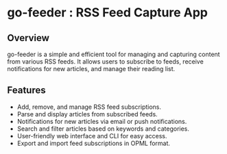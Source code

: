 # go-feeder : RSS Feed Capture App

## Overview
go-feeder is a simple and efficient tool for managing and capturing content from various RSS feeds. 
It allows users to subscribe to feeds, receive notifications for new articles, and manage their reading list.

## Features
- Add, remove, and manage RSS feed subscriptions.
- Parse and display articles from subscribed feeds.
- Notifications for new articles via email or push notifications.
- Search and filter articles based on keywords and categories.
- User-friendly web interface and CLI for easy access.
- Export and import feed subscriptions in OPML format.
